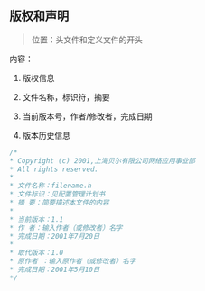 ## 版权和声明

> 位置：头文件和定义文件的开头

内容：

1. 版权信息

2. 文件名称，标识符，摘要
3. 当前版本号，作者/修改者，完成日期
4. 版本历史信息

```C++
/* 
* Copyright (c) 2001,上海贝尔有限公司网络应用事业部 
* All rights reserved. 
* 
* 文件名称：filename.h 
* 文件标识：见配置管理计划书 
* 摘 要：简要描述本文件的内容 
* 
* 当前版本：1.1 
* 作 者：输入作者（或修改者）名字 
* 完成日期：2001年7月20日 
* 
* 取代版本：1.0 
* 原作者 ：输入原作者（或修改者）名字 
* 完成日期：2001年5月10日 
*/
```

